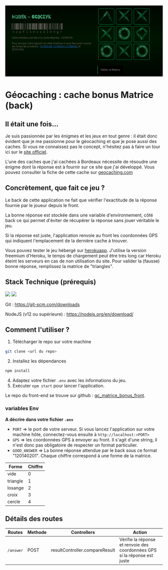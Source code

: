 ![screenshot du eu](./screenshot/matrice1.png)

# Géocaching : cache bonus Matrice (back)

## Il était une fois... 

Je suis passionnée par les énigmes et les jeux en tout genre : il était donc évident que je me passionne pour le géocaching et que je pose aussi des caches. Si vous ne connaissez pas le concept, n'hésitez pas à faire un tour ici sur le [site officiel](https://www.geocaching.com/play).

L'une des caches que j'ai cachées à Bordeaux nécessite de résoudre une énigme dont la réponse est à fournir sur ce site que j'ai développé. Vous pouvez consulter la fiche de cette cache sur [geocaching.com](https://www.geocaching.com/geocache/GC9CEYK)

## Concrètement, que fait ce jeu ? 

Le back de cette application ne fait que vérifier l'exactitude de la réponse fournie par le joueur depuis le front. 

La bonne réponse est stockée dans une variable d'environnement, côté back ce qui permet d'éviter de récupérer la réponse sans jouer véritable le jeu. 

Si la réponse est juste, l'application renvoie au front les coordonnées GPS qui indiquent l'emplacement de la dernière cache à trouver. 

Vous pouvez tester le jeu hébergé sur [herokuapp](https://matrice-gc.herokuapp.com/). J'utilise la version freemium d'Heroku, le temps de chargement peut être très long car Heroku éteint les serveurs en cas de non utilisation du site. Pour valider la (fausse) bonne réponse, remplissez la matrice de "triangles". 

## Stack Technique (prérequis)

![](https://img.shields.io/badge/-Node.js-05122A?style=for-the-badge&logo=Node.js) 
![](https://img.shields.io/badge/-Git-05122A?style=for-the-badge&logo=Git)


Git : https://git-scm.com/downloads

NodeJS (v12 ou supérieure) : https://nodejs.org/en/download/

## Comment l'utiliser ? 

1. Télécharger le repo sur votre machine

```bash
git clone <url du repo>
```

2. Installez les dépendances

```bash
npm install 
```
4. Adaptez votre fichier `.env` avec les informations du jeu.
5. Exécuter `npm start` pour lancer l'application. 

Le repo du front-end se trouve sur github : [gc_matrice_bonus_front](https://github.com/Alekiel42/gc_matrice_bonus_front). 



### variables Env

**A décrire dans votre fichier `.env`**

- `PORT` => le port de votre serveur. Si vous lancez l'application sur votre machine hôte, connectez-vous ensuite à `http://localhost:<PORT>`
- `GPS` => les coordonnées GPS à envoyer au front. Il s'agit d'une string, il n'est donc pas obligatoire de respecter un format particulier.
- `GOOD_ANSWER` => La bonne réponse attendue par le back sous ce format "120140201". Chaque chiffre correspond à une forme de la matrice. 

| Forme    | Chiffre |
| -------- | ------- |
| vide     | 0       |
| triangle | 1       |
| losange  | 2       |
| croix    | 3       |
| cercle   | 4       |


## Détails des routes

| Routes    | Methode | Controllers                    | Action                                                                    |
| --------- | ------- | ------------------------------ | ------------------------------------------------------------------------- |
| `/answer` | POST    | resultController.compareResult | Vérifie la réponse et renvoie des coordonnées GPS si la réponse est juste |

